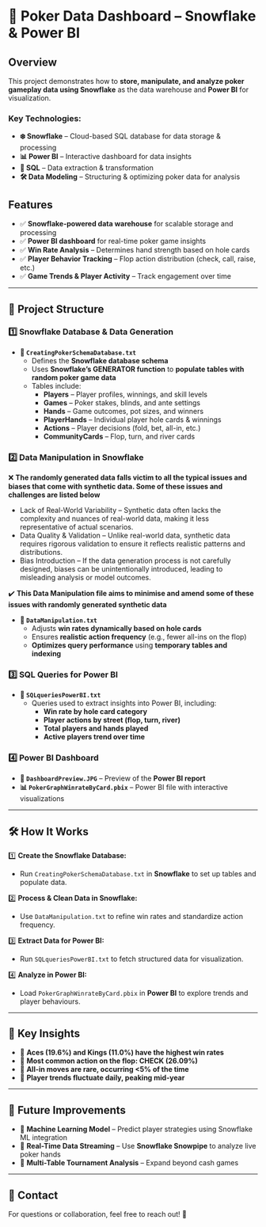 # 🎲 Poker Data Dashboard – Snowflake & Power BI

## Overview

This project demonstrates how to **store, manipulate, and analyze poker gameplay data using Snowflake** as the data warehouse and **Power BI** for visualization.

### Key Technologies:

- **❄️ Snowflake** – Cloud-based SQL database for data storage & processing
- **📊 Power BI** – Interactive dashboard for data insights
- **🌟 SQL** – Data extraction & transformation
- **🛠 Data Modeling** – Structuring & optimizing poker data for analysis

## Features

- ✅ **Snowflake-powered data warehouse** for scalable storage and processing
- ✅ **Power BI dashboard** for real-time poker game insights
- ✅ **Win Rate Analysis** – Determines hand strength based on hole cards
- ✅ **Player Behavior Tracking** – Flop action distribution (check, call, raise, etc.)
- ✅ **Game Trends & Player Activity** – Track engagement over time

---

## 📁 Project Structure

### 1️⃣ **Snowflake Database & Data Generation**

- **📝 `CreatingPokerSchemaDatabase.txt`**
  - Defines the **Snowflake database schema**
  - Uses **Snowflake’s GENERATOR function** to **populate tables with random poker game data**
  - Tables include:
    - **Players** – Player profiles, winnings, and skill levels
    - **Games** – Poker stakes, blinds, and ante settings
    - **Hands** – Game outcomes, pot sizes, and winners
    - **PlayerHands** – Individual player hole cards & winnings
    - **Actions** – Player decisions (fold, bet, all-in, etc.)
    - **CommunityCards** – Flop, turn, and river cards

### 2️⃣ **Data Manipulation in Snowflake**
❌ **The randomly generated data falls victim to all the typical issues and biases that come with synthetic data. Some of these issues and challenges are listed below**
- Lack of Real-World Variability – Synthetic data often lacks the complexity and nuances of real-world data, making it less representative of actual scenarios.
- Data Quality & Validation – Unlike real-world data, synthetic data requires rigorous validation to ensure it reflects realistic patterns and distributions.
- Bias Introduction – If the data generation process is not carefully designed, biases can be unintentionally introduced, leading to misleading analysis or model outcomes.

✔️ **This Data Manipulation file aims to minimise and amend some of these issues with randomly generated synthetic data**

- **📝 `DataManipulation.txt`**
  - Adjusts **win rates dynamically based on hole cards**
  - Ensures **realistic action frequency** (e.g., fewer all-ins on the flop)
  - **Optimizes query performance** using **temporary tables and indexing**

### 3️⃣ **SQL Queries for Power BI**

- **📝 `SQLqueriesPowerBI.txt`**
  - Queries used to extract insights into Power BI, including:
    - **Win rate by hole card category**
    - **Player actions by street (flop, turn, river)**
    - **Total players and hands played**
    - **Active players trend over time**

### 4️⃣ **Power BI Dashboard**

- **🎨 `DashboardPreview.JPG`** – Preview of the **Power BI report**
- **📊 `PokerGraphWinrateByCard.pbix`** – Power BI file with interactive visualizations

---

## 🛠️ How It Works

1️⃣ **Create the Snowflake Database:**

- Run `CreatingPokerSchemaDatabase.txt` in **Snowflake** to set up tables and populate data.

2️⃣ **Process & Clean Data in Snowflake:**

- Use `DataManipulation.txt` to refine win rates and standardize action frequency.

3️⃣ **Extract Data for Power BI:**

- Run `SQLqueriesPowerBI.txt` to fetch structured data for visualization.

4️⃣ **Analyze in Power BI:**

- Load `PokerGraphWinrateByCard.pbix` in **Power BI** to explore trends and player behaviours.

---

## 📌 Key Insights

- 🔹 **Aces (19.6%) and Kings (11.0%) have the highest win rates**
- 🔹 **Most common action on the flop: CHECK (26.09%)**
- 🔹 **All-in moves are rare, occurring <5% of the time**
- 🔹 **Player trends fluctuate daily, peaking mid-year**

---

## 🚀 Future Improvements

- 🔹 **Machine Learning Model** – Predict player strategies using Snowflake ML integration
- 🔹 **Real-Time Data Streaming** – Use **Snowflake Snowpipe** to analyze live poker hands
- 🔹 **Multi-Table Tournament Analysis** – Expand beyond cash games

---

## 📩 Contact

For questions or collaboration, feel free to reach out! 🚀

